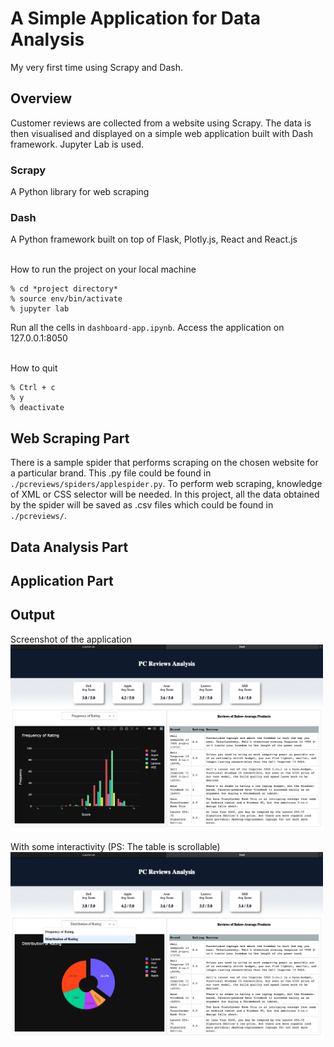 # A Simple Application for Data Analysis
My very first time using Scrapy and Dash.

## Overview
Customer reviews are collected from a website using Scrapy. The data is then visualised and displayed on a simple web application built with Dash framework. Jupyter Lab is used.

### Scrapy
A Python library for web scraping

### Dash
A Python framework built on top of Flask, Plotly.js, React and React.js

<br />
How to run the project on your local machine

```
% cd *project directory*
% source env/bin/activate
% jupyter lab
```

Run all the cells in `dashboard-app.ipynb`. Access the application on 127.0.0.1:8050 

<br />
How to quit

```
% Ctrl + c
% y
% deactivate
```

## Web Scraping Part
There is a sample spider that performs scraping on the chosen website for a particular brand. This .py file could be found in `./pcreviews/spiders/applespider.py`. To perform web scraping, knowledge of XML or CSS selector will be needed. In this project, all the data obtained by the spider will be saved as .csv files which could be found in `./pcreviews/`. 

## Data Analysis Part


## Application Part


## Output
Screenshot of the application <br/>
<img src="https://github.com/Sins-Repo/Scrapy-Dashboard/blob/master/img/sample_img.png" alt="Sample Output I" width="500"/>


With some interactivity (PS: The table is scrollable) <br/>
<img src="https://github.com/Sins-Repo/Scrapy-Dashboard/blob/master/img/sample_img_ii.png" alt="Sample Output II" width="500"/>
